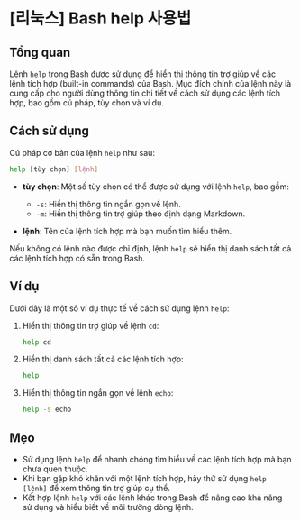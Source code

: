 # [리눅스] Bash help 사용법

## Tổng quan
Lệnh `help` trong Bash được sử dụng để hiển thị thông tin trợ giúp về các lệnh tích hợp (built-in commands) của Bash. Mục đích chính của lệnh này là cung cấp cho người dùng thông tin chi tiết về cách sử dụng các lệnh tích hợp, bao gồm cú pháp, tùy chọn và ví dụ.

## Cách sử dụng
Cú pháp cơ bản của lệnh `help` như sau:

```bash
help [tùy chọn] [lệnh]
```

- **tùy chọn**: Một số tùy chọn có thể được sử dụng với lệnh `help`, bao gồm:
  - `-s`: Hiển thị thông tin ngắn gọn về lệnh.
  - `-m`: Hiển thị thông tin trợ giúp theo định dạng Markdown.

- **lệnh**: Tên của lệnh tích hợp mà bạn muốn tìm hiểu thêm.

Nếu không có lệnh nào được chỉ định, lệnh `help` sẽ hiển thị danh sách tất cả các lệnh tích hợp có sẵn trong Bash.

## Ví dụ
Dưới đây là một số ví dụ thực tế về cách sử dụng lệnh `help`:

1. Hiển thị thông tin trợ giúp về lệnh `cd`:
   ```bash
   help cd
   ```

2. Hiển thị danh sách tất cả các lệnh tích hợp:
   ```bash
   help
   ```

3. Hiển thị thông tin ngắn gọn về lệnh `echo`:
   ```bash
   help -s echo
   ```

## Mẹo
- Sử dụng lệnh `help` để nhanh chóng tìm hiểu về các lệnh tích hợp mà bạn chưa quen thuộc.
- Khi bạn gặp khó khăn với một lệnh tích hợp, hãy thử sử dụng `help [lệnh]` để xem thông tin trợ giúp cụ thể.
- Kết hợp lệnh `help` với các lệnh khác trong Bash để nâng cao khả năng sử dụng và hiểu biết về môi trường dòng lệnh.